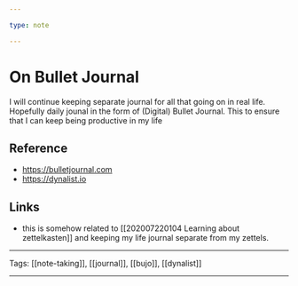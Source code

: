 ```yaml
---

type: note

---
```


# On Bullet Journal

I will continue keeping separate journal for all that going on in real life. Hopefully daily jounal in the form of (Digital) Bullet Journal. This to ensure that I can keep being productive in my life

## Reference

- https://bulletjournal.com
- https://dynalist.io

## Links

- this is somehow related to [[202007220104 Learning about zettelkasten]] and keeping my life journal separate from my zettels.

---

Tags: [[note-taking]], [[journal]], [[bujo]], [[dynalist]]

---
